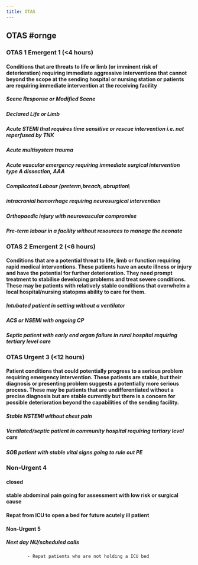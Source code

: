 ```yaml
---
title: OTAS
---
```


## OTAS #ornge
### OTAS 1 **Emergent 1 (<4 hours)**
#### Conditions that are threats to life or limb (or imminent risk of deterioration) requiring immediate aggressive interventions that cannot beyond the scope at the sending hospital or nursing station or patients are requiring immediate intervention at the receiving facility
##### Scene Response or Modified Scene
##### Declared Life or Limb
##### Acute STEMI that requires time sensitive or rescue intervention i.e. not reperfused by TNK
##### Acute multisystem trauma
##### Acute vascular emergency requiring immediate surgical intervention type A dissection, AAA
##### Complicated Labour (preterm,breach, abruption\
##### intracranial hemorrhage requiring neurosurgical intervention
##### Orthopaedic injury with neurovascular compromise
##### Pre-term labour in a facility without resources to manage the neonate
### OTAS 2  **Emergent 2 (<6 hours)**
#### Conditions that are a potential threat to life, limb or function requiring rapid medical interventions. These patients have an acute illness or injury and have the potential for further deterioration. They need prompt treatment to stabilise developing problems and treat severe conditions. These may be patients with relatively stable conditions that overwhelm a local hospital/nursing statopms ability to care for them.
##### Intubated patient in setting without a ventilator
##### ACS or NSEMI with ongoing CP
##### Septic patient with early end organ failure in rural hospital requiring tertiary level care
### OTAS **Urgent 3 (<12 hours)**
#### Patient conditions that could potentially progress to a serious problem requiring emergency intervention. These patients are stable, but their diagnosis or presenting problem suggests a potentially more serious process. These may be patients that are undifferentiated without a precise diagnosis but are stable currently but there is a concern for possible deterioration beyond the capabilities of the sending facility.
##### Stable NSTEMI without chest pain
##### Ventilated/septic patient in community hospital requiring tertiary level care
##### SOB patient with stable vital signs going to rule out PE
### **Non-Urgent 4**
#### closed #
#### stable abdominal pain going for assessment with low risk or surgical cause
#### Repat from ICU to open a bed for future acutely ill patient
#### **Non-Urgent 5**
##### Next day NU/scheduled calls
            - Repat patients who are not holding a ICU bed
